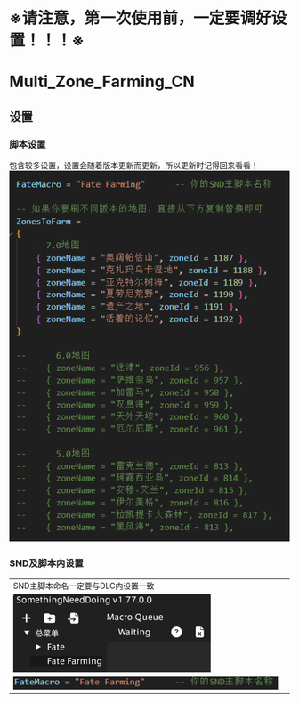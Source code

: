 # **※请注意，第一次使用前，一定要调好设置！！！※**

# Multi_Zone_Farming_CN

## 设置
### 脚本设置
包含较多设置，设置会随着版本更新而更新，所以更新时记得回来看看！
![SND Basics](Settings/Setting.png)

### SND及脚本内设置
| | |
|--|--|
| SND主脚本命名一定要与DLC内设置一致 |
| ![SND主脚本命名](Settings/SND.png) |
| ![DLC内设置](Settings/LUA.png) |
